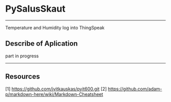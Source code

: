 # PySalusSkaut
---

Temperature and Humidity log into ThingSpeak


## Describe of Aplication

part in progress

---
## Resources
[1] https://github.com/jvitkauskas/pyit600.git
[2] https://github.com/adam-p/markdown-here/wiki/Markdown-Cheatsheet
